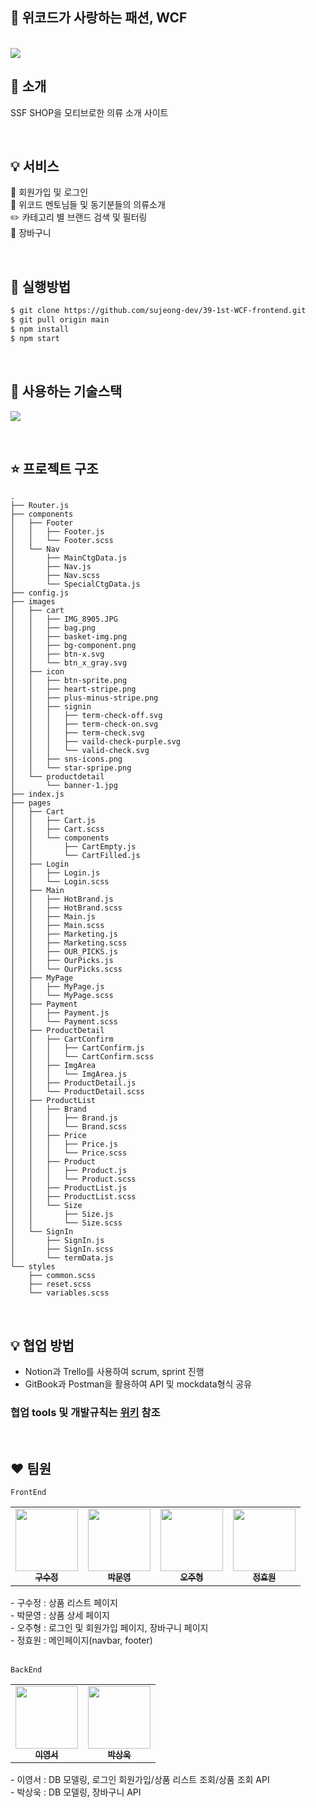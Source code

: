 ## 👕 위코드가 사랑하는 패션, WCF

<br />
<img width:"100%" src="https://user-images.githubusercontent.com/98579539/204131960-1f61d815-1da8-407e-b5f8-76ad620f81e2.gif" />

<br />

## 👏 소개

SSF SHOP을 모티브로한 의류 소개 사이트

<br />

## 💡 서비스

👤 회원가입 및 로그인 <br />
👕 위코드 멘토님들 및 동기분들의 의류소개<br />
✏️ 카테고리 별 브랜드 검색 및 필터링<br />
🛒 장바구니

<br />

## 🚀 실행방법
```zsh
$ git clone https://github.com/sujeong-dev/39-1st-WCF-frontend.git
$ git pull origin main
$ npm install
$ npm start
```
<br />

## 🔧 사용하는 기술스택

![](https://velog.velcdn.com/images/sujeong_dev/post/d46cd72c-b2e6-421b-822d-5dd1bb88b45c/image.png)

<br />

## ⭐️ 프로젝트 구조
```
.
├── Router.js
├── components
│   ├── Footer
│   │   ├── Footer.js
│   │   └── Footer.scss
│   └── Nav
│       ├── MainCtgData.js
│       ├── Nav.js
│       ├── Nav.scss
│       └── SpecialCtgData.js
├── config.js
├── images
│   ├── cart
│   │   ├── IMG_8905.JPG
│   │   ├── bag.png
│   │   ├── basket-img.png
│   │   ├── bg-component.png
│   │   ├── btn-x.svg
│   │   └── btn_x_gray.svg
│   ├── icon
│   │   ├── btn-sprite.png
│   │   ├── heart-stripe.png
│   │   ├── plus-minus-stripe.png
│   │   ├── signin
│   │   │   ├── term-check-off.svg
│   │   │   ├── term-check-on.svg
│   │   │   ├── term-check.svg
│   │   │   ├── vaild-check-purple.svg
│   │   │   └── valid-check.svg
│   │   ├── sns-icons.png
│   │   └── star-spripe.png
│   └── productdetail
│       └── banner-1.jpg
├── index.js
├── pages
│   ├── Cart
│   │   ├── Cart.js
│   │   ├── Cart.scss
│   │   └── components
│   │       ├── CartEmpty.js
│   │       └── CartFilled.js
│   ├── Login
│   │   ├── Login.js
│   │   └── Login.scss
│   ├── Main
│   │   ├── HotBrand.js
│   │   ├── HotBrand.scss
│   │   ├── Main.js
│   │   ├── Main.scss
│   │   ├── Marketing.js
│   │   ├── Marketing.scss
│   │   ├── OUR_PICKS.js
│   │   ├── OurPicks.js
│   │   └── OurPicks.scss
│   ├── MyPage
│   │   ├── MyPage.js
│   │   └── MyPage.scss
│   ├── Payment
│   │   ├── Payment.js
│   │   └── Payment.scss
│   ├── ProductDetail
│   │   ├── CartConfirm
│   │   │   ├── CartConfirm.js
│   │   │   └── CartConfirm.scss
│   │   ├── ImgArea
│   │   │   └── ImgArea.js
│   │   ├── ProductDetail.js
│   │   └── ProductDetail.scss
│   ├── ProductList
│   │   ├── Brand
│   │   │   ├── Brand.js
│   │   │   └── Brand.scss
│   │   ├── Price
│   │   │   ├── Price.js
│   │   │   └── Price.scss
│   │   ├── Product
│   │   │   ├── Product.js
│   │   │   └── Product.scss
│   │   ├── ProductList.js
│   │   ├── ProductList.scss
│   │   └── Size
│   │       ├── Size.js
│   │       └── Size.scss
│   └── SignIn
│       ├── SignIn.js
│       ├── SignIn.scss
│       └── termData.js
└── styles
    ├── common.scss
    ├── reset.scss
    └── variables.scss
```

<br />

## 💡 협업 방법

- Notion과 Trello를 사용하여 scrum, sprint 진행
- GitBook과 Postman을 활용하여 API 및 mockdata형식 공유 <br />

### 협업 tools 및 개발규칙는 [위키](https://github.com/wecode-bootcamp-korea/39-1st-WCF-frontend/wiki) 참조

<br />

## ❤️ 팀원

`FrontEnd`

<table>
  <tbody>
    <tr>
      <td align="center"><a href="https://github.com/sujeong-dev"><img src="https://avatars.githubusercontent.com/u/112826154?v=4" width="100px;" alt=""/><br /><sub><b>구수정</b></sub></a><br /></td>
      <td align="center"><a href="https://github.com/myp880"><img src="https://avatars.githubusercontent.com/u/48706649?v=4" width="100px;" alt=""/><br /><sub><b>박문영</b></sub></a><br /></td>
      <td align="center"><a href="https://github.com/OHJUHYUNG"><img src="https://avatars.githubusercontent.com/u/98579539?v=4" width="100px;" alt=""/><br /><sub><b>오주형</b></sub></a><br /></td>
      <td align="center"><a href="https://github.com/Hyommm"><img src="https://avatars.githubusercontent.com/u/109214539?v=4" width="100px;" alt=""/><br /><sub><b>정효원</b></sub></a><br /></td>
     <tr/>
  </tbody>
</table>
- 구수정 : 상품 리스트 페이지 <br />
- 박문영 : 상품 상세 페이지 <br />
- 오주형 : 로그인 및 회원가입 페이지, 장바구니 페이지 <br />
- 정효원 : 메인페이지(navbar, footer) <br />
<br />

`BackEnd`

<table>
  <tbody>
    <tr>
      <td align="center"><a href="https://github.com/Seoya0512"><img src="https://avatars.githubusercontent.com/u/87962966?v=4" width="100px;" alt=""/><br /><sub><b>이영서</b></sub></a><br /></td>
      <td align="center"><a href="https://github.com/pso0301"><img src="https://avatars.githubusercontent.com/u/112918378?v=4" width="100px;" alt=""/><br /><sub><b>박상욱</b></sub></a><br /></td>
     <tr/>
  </tbody>
</table>
- 이영서 : DB 모델링, 로그인 회원가입/상품 리스트 조회/상품 조회 API <br />
- 박상욱 : DB 모델링, 장바구니 API
